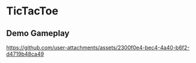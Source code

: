 # TicTacToe

## Demo Gameplay

https://github.com/user-attachments/assets/2300f0e4-bec4-4a40-b6f2-d4719b48ca49

